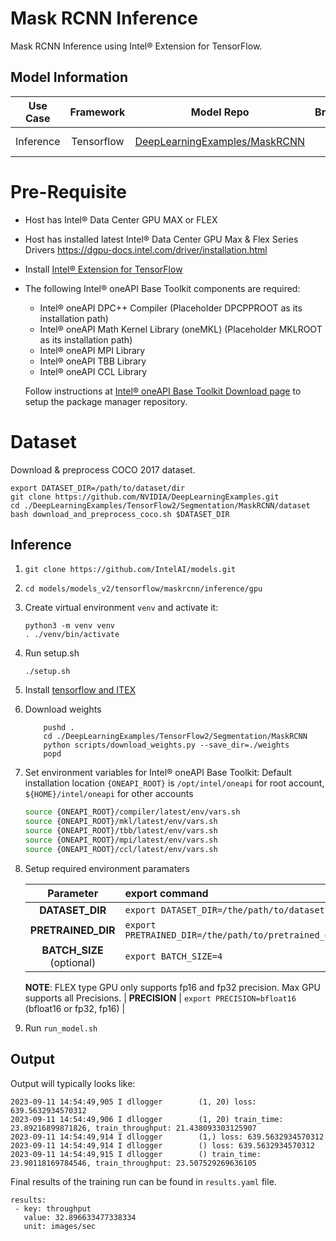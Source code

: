 # Mask RCNN Inference

Mask RCNN Inference using Intel® Extension for TensorFlow.

## Model Information

| **Use Case** | **Framework** | **Model Repo** | **Branch/Commit/Tag** | **Weight** | **Optional Patch** |
| :---: | :---: | :---: | :---: | :---: | :---: |
|   Inference   |  Tensorflow   | [DeepLearningExamples/MaskRCNN](https://github.com/NVIDIA/DeepLearningExamples/tree/master/TensorFlow2/Segmentation/MaskRCNN) |        master         | See Section [Prerequisites](#weight) | [EnableInference.patch](#inference patch) |

# Pre-Requisite
* Host has Intel® Data Center GPU MAX or FLEX
* Host has installed latest Intel® Data Center GPU Max & Flex Series Drivers https://dgpu-docs.intel.com/driver/installation.html
* Install [Intel® Extension for TensorFlow](https://pypi.org/project/intel-extension-for-tensorflow/)
* The following Intel® oneAPI Base Toolkit components are required:
  - Intel® oneAPI DPC++ Compiler (Placeholder DPCPPROOT as its installation path)
  - Intel® oneAPI Math Kernel Library (oneMKL) (Placeholder MKLROOT as its installation path)
  - Intel® oneAPI MPI Library
  - Intel® oneAPI TBB Library
  - Intel® oneAPI CCL Library

  Follow instructions at [Intel® oneAPI Base Toolkit Download page](https://www.intel.com/content/www/us/en/developer/tools/oneapi/base-toolkit-download.html?operatingsystem=linux) to setup the package manager repository.

# Dataset 
Download & preprocess COCO 2017 dataset. 
```
export DATASET_DIR=/path/to/dataset/dir
git clone https://github.com/NVIDIA/DeepLearningExamples.git
cd ./DeepLearningExamples/TensorFlow2/Segmentation/MaskRCNN/dataset
bash download_and_preprocess_coco.sh $DATASET_DIR
```

## Inference
1. `git clone https://github.com/IntelAI/models.git`
2. `cd models/models_v2/tensorflow/maskrcnn/inference/gpu`
3. Create virtual environment `venv` and activate it:
    ```
    python3 -m venv venv
    . ./venv/bin/activate
    ```
4. Run setup.sh
    ```
    ./setup.sh
    ```
5. Install [tensorflow and ITEX](https://pypi.org/project/intel-extension-for-tensorflow/)
6. Download weights
    ```
        pushd .
        cd ./DeepLearningExamples/TensorFlow2/Segmentation/MaskRCNN
        python scripts/download_weights.py --save_dir=./weights
        popd 
    ```
7. Set environment variables for Intel® oneAPI Base Toolkit: 
    Default installation location `{ONEAPI_ROOT}` is `/opt/intel/oneapi` for root account, `${HOME}/intel/oneapi` for other accounts
    ```bash
    source {ONEAPI_ROOT}/compiler/latest/env/vars.sh
    source {ONEAPI_ROOT}/mkl/latest/env/vars.sh
    source {ONEAPI_ROOT}/tbb/latest/env/vars.sh
    source {ONEAPI_ROOT}/mpi/latest/env/vars.sh
    source {ONEAPI_ROOT}/ccl/latest/env/vars.sh
8. Setup required environment paramaters

    |   **Parameter**    | **export command**                                    |
    | :---: | :--- |
    |  **DATASET_DIR**   | `export DATASET_DIR=/the/path/to/dataset`             |
    |   **PRETRAINED_DIR**   | `export PRETRAINED_DIR=/the/path/to/pretrained_dir`           |
    |   **BATCH_SIZE** (optional)   | `export BATCH_SIZE=4`           |
    **NOTE**: FLEX type GPU only supports fp16 and fp32 precision. Max GPU supports all Precisions.
    |   **PRECISION**   | `export PRECISION=bfloat16` (bfloat16 or fp32, fp16)           |
8. Run `run_model.sh`

## Output

Output will typically looks like:
```
2023-09-11 14:54:49,905 I dllogger        (1, 20) loss: 639.5632934570312
2023-09-11 14:54:49,906 I dllogger        (1, 20) train_time: 23.89216899871826, train_throughput: 21.438093303125907
2023-09-11 14:54:49,914 I dllogger        (1,) loss: 639.5632934570312
2023-09-11 14:54:49,914 I dllogger        () loss: 639.5632934570312
2023-09-11 14:54:49,915 I dllogger        () train_time: 23.90118169784546, train_throughput: 23.507529269636105
```

Final results of the training run can be found in `results.yaml` file.
```
results:
 - key: throughput
   value: 32.896633477338334
   unit: images/sec
```
